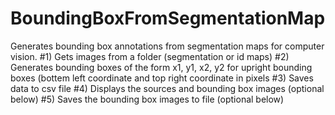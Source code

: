 # BoundingBoxFromSegmentationMap
Generates bounding box annotations from segmentation maps for computer vision.  #1) Gets images from a folder (segmentation or id maps) #2) Generates bounding boxes of the form x1, y1, x2, y2 for upright bounding boxes (bottem left coordinate and top right coordinate in pixels #3) Saves data to csv file #4) Displays the sources and bounding box images (optional below) #5) Saves the bounding box images to file (optional below)
